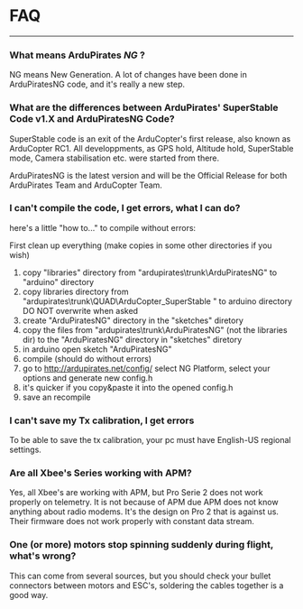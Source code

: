 # FAQ #





---

### What means ArduPirates _NG_ ? ###

NG means New Generation. A lot of changes have been done in ArduPiratesNG code, and it's really a new step.

### What are the differences between ArduPirates' SuperStable Code v1.X and ArduPiratesNG Code? ###

SuperStable code is an exit of the ArduCopter's first release, also known as ArduCopter RC1. All developpments, as GPS hold, Altitude hold, SuperStable mode, Camera stabilisation etc. were started from there.

ArduPiratesNG is the latest version and will be the Official Release for both ArduPirates Team and ArduCopter Team.

### I can't compile the code, I get errors, what I can do? ###

here's a little "how to..." to compile without errors:

First clean up everything (make copies in some other directories if you wish)

  1. copy "libraries" directory from "ardupirates\trunk\ArduPiratesNG" to "arduino" directory
  1. copy libraries directory from "ardupirates\trunk\QUAD\ArduCopter\_SuperStable " to arduino directory DO NOT overwrite when asked
  1. create "ArduPiratesNG" directory in the "sketches" diretory
  1. copy the files from "ardupirates\trunk\ArduPiratesNG" (not the libraries dir) to the "ArduPiratesNG" directory in "sketches" diretory
  1. in arduino open sketch "ArduPiratesNG"
  1. compile (should do without errors)
  1. go to http://ardupirates.net/config/ select NG Platform, select your options and generate new config.h
  1. it's quicker if you copy&paste it into the opened config.h
  1. save an recompile

### I can't save my Tx calibration, I get errors ###

To be able to save the tx calibration, your pc must have English-US regional settings.

### Are all Xbee's Series working with APM? ###

Yes, all Xbee's are working with APM, but Pro Serie 2 does not work properly on telemetry. It is not because of APM due APM does not know anything about radio modems. It's the design on Pro 2 that is against us. Their firmware does not work properly with constant data stream.

### One (or more) motors stop spinning suddenly during flight, what's wrong? ###

This can come from several sources, but you should check your bullet connectors between motors and ESC's, soldering the cables together is a good way.
